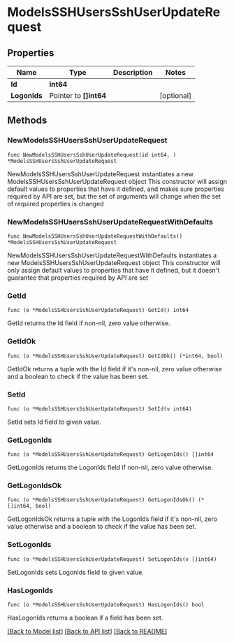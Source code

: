 # ModelsSSHUsersSshUserUpdateRequest

## Properties

Name | Type | Description | Notes
------------ | ------------- | ------------- | -------------
**Id** | **int64** |  | 
**LogonIds** | Pointer to **[]int64** |  | [optional] 

## Methods

### NewModelsSSHUsersSshUserUpdateRequest

`func NewModelsSSHUsersSshUserUpdateRequest(id int64, ) *ModelsSSHUsersSshUserUpdateRequest`

NewModelsSSHUsersSshUserUpdateRequest instantiates a new ModelsSSHUsersSshUserUpdateRequest object
This constructor will assign default values to properties that have it defined,
and makes sure properties required by API are set, but the set of arguments
will change when the set of required properties is changed

### NewModelsSSHUsersSshUserUpdateRequestWithDefaults

`func NewModelsSSHUsersSshUserUpdateRequestWithDefaults() *ModelsSSHUsersSshUserUpdateRequest`

NewModelsSSHUsersSshUserUpdateRequestWithDefaults instantiates a new ModelsSSHUsersSshUserUpdateRequest object
This constructor will only assign default values to properties that have it defined,
but it doesn't guarantee that properties required by API are set

### GetId

`func (o *ModelsSSHUsersSshUserUpdateRequest) GetId() int64`

GetId returns the Id field if non-nil, zero value otherwise.

### GetIdOk

`func (o *ModelsSSHUsersSshUserUpdateRequest) GetIdOk() (*int64, bool)`

GetIdOk returns a tuple with the Id field if it's non-nil, zero value otherwise
and a boolean to check if the value has been set.

### SetId

`func (o *ModelsSSHUsersSshUserUpdateRequest) SetId(v int64)`

SetId sets Id field to given value.


### GetLogonIds

`func (o *ModelsSSHUsersSshUserUpdateRequest) GetLogonIds() []int64`

GetLogonIds returns the LogonIds field if non-nil, zero value otherwise.

### GetLogonIdsOk

`func (o *ModelsSSHUsersSshUserUpdateRequest) GetLogonIdsOk() (*[]int64, bool)`

GetLogonIdsOk returns a tuple with the LogonIds field if it's non-nil, zero value otherwise
and a boolean to check if the value has been set.

### SetLogonIds

`func (o *ModelsSSHUsersSshUserUpdateRequest) SetLogonIds(v []int64)`

SetLogonIds sets LogonIds field to given value.

### HasLogonIds

`func (o *ModelsSSHUsersSshUserUpdateRequest) HasLogonIds() bool`

HasLogonIds returns a boolean if a field has been set.


[[Back to Model list]](../README.md#documentation-for-models) [[Back to API list]](../README.md#documentation-for-api-endpoints) [[Back to README]](../README.md)


